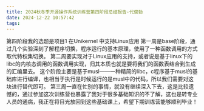 ```yaml
---
title: 2024秋冬季开源操作系统训练营第四阶段总结报告-代俊勃
date: 2024-12-22 10:57:42
tags:
---
```


第四阶段我的选题是项目1 在Unikernel 中支持Linux应用
第一周是base阶段，通过几个实验深刻了解程序切换，程序运行的基本原理，使用了一种函数调用的方式取代特权集切换。
第二周要实现对于Linux应用的支持，或者说是基于linux下的libc的内核态调用的函数调用实现，归其本质也就是要将我们的函数表结合到生成的汇编里去。
这个阶段主要是基于musl——一种精简的libc，c程序基于musl的基础库进行编译，也相当于执行是时候运行的是musl中的代码，所以我们需要对这块进行替代即可。
第三周一直在忙别的事情，就没有继续深入下去，这是比较遗憾的，通过参加这次训练营也暴露了我对于很多基础知识的不了解，这也是转专业人员的通病，我正在将目光放回到这些基础课上，希望下期训练营能够顺利毕业！